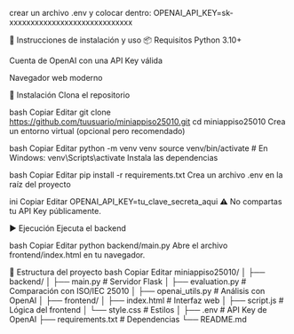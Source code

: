 crear un archivo .env y colocar dentro:
OPENAI_API_KEY=sk-xxxxxxxxxxxxxxxxxxxxxxxxxxxxx

🚀 Instrucciones de instalación y uso
📦 Requisitos
Python 3.10+

Cuenta de OpenAI con una API Key válida

Navegador web moderno

🧰 Instalación
Clona el repositorio

bash
Copiar
Editar
git clone https://github.com/tuusuario/miniappiso25010.git
cd miniappiso25010
Crea un entorno virtual (opcional pero recomendado)

bash
Copiar
Editar
python -m venv venv
source venv/bin/activate  # En Windows: venv\Scripts\activate
Instala las dependencias

bash
Copiar
Editar
pip install -r requirements.txt
Crea un archivo .env en la raíz del proyecto

ini
Copiar
Editar
OPENAI_API_KEY=tu_clave_secreta_aqui
⚠️ No compartas tu API Key públicamente.

▶️ Ejecución
Ejecuta el backend

bash
Copiar
Editar
python backend/main.py
Abre el archivo frontend/index.html en tu navegador.

🧪 Estructura del proyecto
bash
Copiar
Editar
miniappiso25010/
│
├── backend/
│   ├── main.py               # Servidor Flask
│   ├── evaluation.py         # Comparación con ISO/IEC 25010
│   ├── openai_utils.py       # Análisis con OpenAI
│
├── frontend/
│   ├── index.html            # Interfaz web
│   ├── script.js             # Lógica del frontend
│   └── style.css             # Estilos
│
├── .env                      # API Key de OpenAI
├── requirements.txt          # Dependencias
└── README.md
